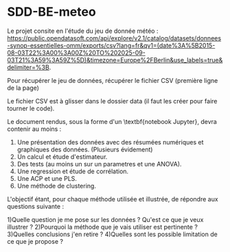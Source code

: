 # SDD-BE-meteo

Le projet consite en l'étude du jeu de donnée météo : https://public.opendatasoft.com/api/explore/v2.1/catalog/datasets/donnees-synop-essentielles-omm/exports/csv?lang=fr&qv1=(date%3A%5B2015-08-03T22%3A00%3A00Z%20TO%202025-09-03T21%3A59%3A59Z%5D)&timezone=Europe%2FBerlin&use_labels=true&delimiter=%3B.

Pour récupérer le jeu de données, récupérer le fichier CSV (première ligne de la page)

Le fichier CSV est à glisser dans le dossier data (il faut les créer pour faire tourner le code).

Le document rendus, sous la forme d'un \textbf{notebook Jupyter}, devra contenir au moins :

1) Une présentation des données avec des résumées numériques et graphiques des données. (Plusieurs évidement)
2) Un calcul et étude d'estimateur.
3) Des tests (au moins un sur un parametres et une ANOVA).
4) Une regression et étude de corrélation.
5) Une ACP et une PLS.
6) Une méthode de clustering.

L'objectif étant, pour chaque méthode utilisée et illustrée, de répondre aux questions suivante :

1)Quelle question je me pose sur les données ? Qu'est ce que je veux illustrer ? 
2)Pourquoi la méthode que je vais utiliser est pertinente ? 
3)Quelles conclusions j'en retire ? 
4)Quelles sont les possible limitation de ce que je propose ? 
